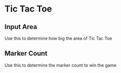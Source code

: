 # Tic Tac Toe

## Input Area
Use this to determine how big the area of Tic Tac Toe

## Marker Count
Use this to determine the marker count to win the game
